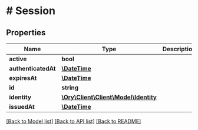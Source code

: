 # # Session

## Properties

Name | Type | Description | Notes
------------ | ------------- | ------------- | -------------
**active** | **bool** |  | [optional]
**authenticatedAt** | [**\DateTime**](\DateTime.md) |  |
**expiresAt** | [**\DateTime**](\DateTime.md) |  |
**id** | **string** |  |
**identity** | [**\Ory\Client\Client\Model\Identity**](Identity.md) |  |
**issuedAt** | [**\DateTime**](\DateTime.md) |  |

[[Back to Model list]](../../README.md#models) [[Back to API list]](../../README.md#endpoints) [[Back to README]](../../README.md)
